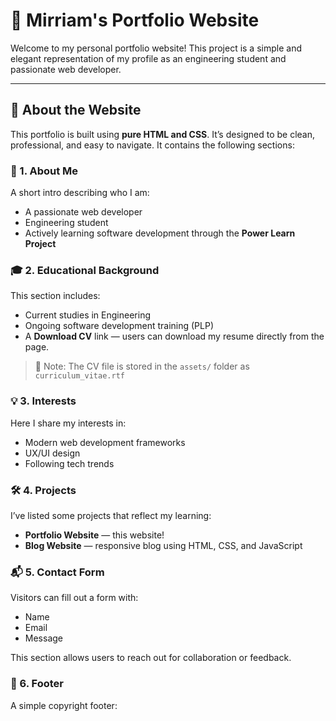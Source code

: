 # 💼 Mirriam's Portfolio Website

Welcome to my personal portfolio website! This project is a simple and elegant representation of my profile as an engineering student and passionate web developer.

---

## 🧠 About the Website

This portfolio is built using **pure HTML and CSS**. It’s designed to be clean, professional, and easy to navigate. It contains the following sections:

### 🔹 1. About Me
A short intro describing who I am:
- A passionate web developer
- Engineering student
- Actively learning software development through the **Power Learn Project**

### 🎓 2. Educational Background
This section includes:
- Current studies in Engineering
- Ongoing software development training (PLP)
- A **Download CV** link — users can download my resume directly from the page.

> 📌 Note: The CV file is stored in the `assets/` folder as `curriculum_vitae.rtf`

### 💡 3. Interests
Here I share my interests in:
- Modern web development frameworks
- UX/UI design
- Following tech trends

### 🛠️ 4. Projects
I’ve listed some projects that reflect my learning:
- **Portfolio Website** — this website!
- **Blog Website** — responsive blog using HTML, CSS, and JavaScript

### 📬 5. Contact Form
Visitors can fill out a form with:
- Name
- Email
- Message

This section allows users to reach out for collaboration or feedback.

### 🔻 6. Footer
A simple copyright footer:
